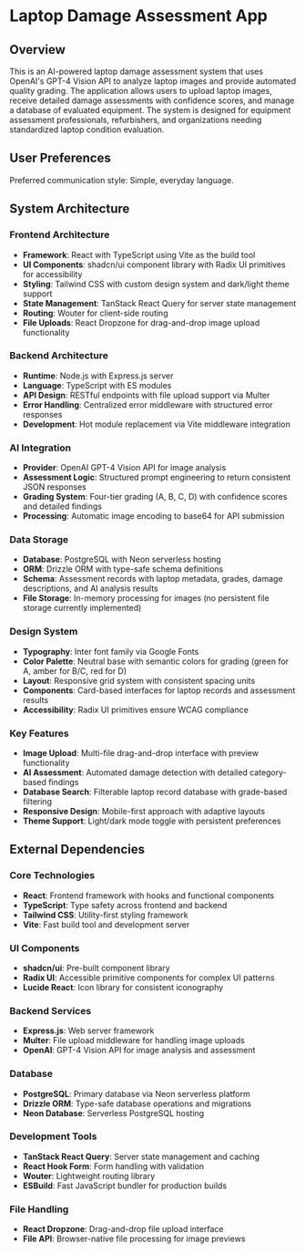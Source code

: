 # Laptop Damage Assessment App

## Overview

This is an AI-powered laptop damage assessment system that uses OpenAI's GPT-4 Vision API to analyze laptop images and provide automated quality grading. The application allows users to upload laptop images, receive detailed damage assessments with confidence scores, and manage a database of evaluated equipment. The system is designed for equipment assessment professionals, refurbishers, and organizations needing standardized laptop condition evaluation.

## User Preferences

Preferred communication style: Simple, everyday language.

## System Architecture

### Frontend Architecture
- **Framework**: React with TypeScript using Vite as the build tool
- **UI Components**: shadcn/ui component library with Radix UI primitives for accessibility
- **Styling**: Tailwind CSS with custom design system and dark/light theme support
- **State Management**: TanStack React Query for server state management
- **Routing**: Wouter for client-side routing
- **File Uploads**: React Dropzone for drag-and-drop image upload functionality

### Backend Architecture
- **Runtime**: Node.js with Express.js server
- **Language**: TypeScript with ES modules
- **API Design**: RESTful endpoints with file upload support via Multer
- **Error Handling**: Centralized error middleware with structured error responses
- **Development**: Hot module replacement via Vite middleware integration

### AI Integration
- **Provider**: OpenAI GPT-4 Vision API for image analysis
- **Assessment Logic**: Structured prompt engineering to return consistent JSON responses
- **Grading System**: Four-tier grading (A, B, C, D) with confidence scores and detailed findings
- **Processing**: Automatic image encoding to base64 for API submission

### Data Storage
- **Database**: PostgreSQL with Neon serverless hosting
- **ORM**: Drizzle ORM with type-safe schema definitions
- **Schema**: Assessment records with laptop metadata, grades, damage descriptions, and AI analysis results
- **File Storage**: In-memory processing for images (no persistent file storage currently implemented)

### Design System
- **Typography**: Inter font family via Google Fonts
- **Color Palette**: Neutral base with semantic colors for grading (green for A, amber for B/C, red for D)
- **Layout**: Responsive grid system with consistent spacing units
- **Components**: Card-based interfaces for laptop records and assessment results
- **Accessibility**: Radix UI primitives ensure WCAG compliance

### Key Features
- **Image Upload**: Multi-file drag-and-drop interface with preview functionality
- **AI Assessment**: Automated damage detection with detailed category-based findings
- **Database Search**: Filterable laptop record database with grade-based filtering
- **Responsive Design**: Mobile-first approach with adaptive layouts
- **Theme Support**: Light/dark mode toggle with persistent preferences

## External Dependencies

### Core Technologies
- **React**: Frontend framework with hooks and functional components
- **TypeScript**: Type safety across frontend and backend
- **Tailwind CSS**: Utility-first styling framework
- **Vite**: Fast build tool and development server

### UI Components
- **shadcn/ui**: Pre-built component library
- **Radix UI**: Accessible primitive components for complex UI patterns
- **Lucide React**: Icon library for consistent iconography

### Backend Services
- **Express.js**: Web server framework
- **Multer**: File upload middleware for handling image uploads
- **OpenAI**: GPT-4 Vision API for image analysis and assessment

### Database
- **PostgreSQL**: Primary database via Neon serverless platform
- **Drizzle ORM**: Type-safe database operations and migrations
- **Neon Database**: Serverless PostgreSQL hosting

### Development Tools
- **TanStack React Query**: Server state management and caching
- **React Hook Form**: Form handling with validation
- **Wouter**: Lightweight routing library
- **ESBuild**: Fast JavaScript bundler for production builds

### File Handling
- **React Dropzone**: Drag-and-drop file upload interface
- **File API**: Browser-native file processing for image previews
